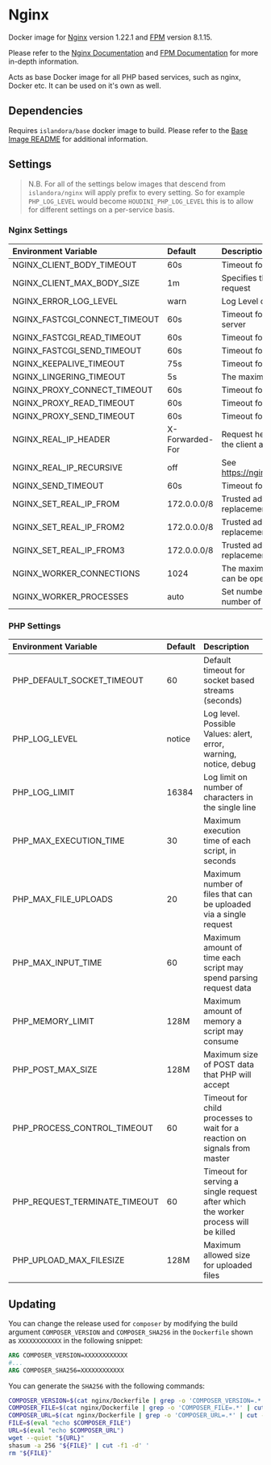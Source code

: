 # Nginx

Docker image for [Nginx] version 1.22.1 and [FPM] version 8.1.15.

Please refer to the [Nginx Documentation] and [FPM Documentation] for more
in-depth information.

Acts as base Docker image for all PHP based services, such as nginx, Docker
etc. It can be used on it's own as well.

## Dependencies

Requires `islandora/base` docker image to build. Please refer to the
[Base Image README](../base/README.md) for additional information.

## Settings

> N.B. For all of the settings below images that descend from
> ``islandora/nginx`` will apply prefix to every setting. So for example
> `PHP_LOG_LEVEL` would become `HOUDINI_PHP_LOG_LEVEL` this is to allow for
> different settings on a per-service basis.

### Nginx Settings

| Environment Variable          | Default         | Description                                                                           |
| :---------------------------- | :-------------- | :------------------------------------------------------------------------------------ |
| NGINX_CLIENT_BODY_TIMEOUT     | 60s             | Timeout for reading client request body                                               |
| NGINX_CLIENT_MAX_BODY_SIZE    | 1m              | Specifies the maximum accepted body size of a client request                          |
| NGINX_ERROR_LOG_LEVEL         | warn            | Log Level of Error log                                                                |
| NGINX_FASTCGI_CONNECT_TIMEOUT | 60s             | Timeout for establishing a connection with a FastCGI server                           |
| NGINX_FASTCGI_READ_TIMEOUT    | 60s             | Timeout for reading a response from the FastCGI server                                |
| NGINX_FASTCGI_SEND_TIMEOUT    | 60s             | Timeout for transmitting a request to the FastCGI server.                             |
| NGINX_KEEPALIVE_TIMEOUT       | 75s             | Timeout for keep-alive connections                                                    |
| NGINX_LINGERING_TIMEOUT       | 5s              | The maximum waiting time for more client data to arrive                               |
| NGINX_PROXY_CONNECT_TIMEOUT   | 60s             | Timeout for establishing a connection with a proxied server                           |
| NGINX_PROXY_READ_TIMEOUT      | 60s             | Timeout for reading a response from the proxied server                                |
| NGINX_PROXY_SEND_TIMEOUT      | 60s             | Timeout for transmitting a request to the proxied server                              |
| NGINX_REAL_IP_HEADER          | X-Forwarded-For | Request header field whose value will be used to replace the client address.          |
| NGINX_REAL_IP_RECURSIVE       | off             | See https://nginx.org/en/docs/http/ngx_http_realip_module.html         |
| NGINX_SEND_TIMEOUT            | 60s             | Timeout for transmitting a response to the client                                     |
| NGINX_SET_REAL_IP_FROM        | 172.0.0.0/8     | Trusted addresses that are known to send correct replacement addresses                |
| NGINX_SET_REAL_IP_FROM2        | 172.0.0.0/8     | Trusted addresses that are known to send correct replacement addresses                |
| NGINX_SET_REAL_IP_FROM3       | 172.0.0.0/8     | Trusted addresses that are known to send correct replacement addresses                |
| NGINX_WORKER_CONNECTIONS      | 1024            | The maximum number of simultaneous connections that can be opened by a worker process |
| NGINX_WORKER_PROCESSES        | auto            | Set number of worker processes automatically based on number of CPU cores             |

### PHP Settings

| Environment Variable          | Default | Description                                                                        |
| :---------------------------- | :------ | :--------------------------------------------------------------------------------- |
| PHP_DEFAULT_SOCKET_TIMEOUT    | 60      | Default timeout for socket based streams (seconds)                                 |
| PHP_LOG_LEVEL                 | notice  | Log level. Possible Values: alert, error, warning, notice, debug                   |
| PHP_LOG_LIMIT                 | 16384   | Log limit on number of characters in the single line                               |
| PHP_MAX_EXECUTION_TIME        | 30      | Maximum execution time of each script, in seconds                                  |
| PHP_MAX_FILE_UPLOADS          | 20      | Maximum number of files that can be uploaded via a single request                  |
| PHP_MAX_INPUT_TIME            | 60      | Maximum amount of time each script may spend parsing request data                  |
| PHP_MEMORY_LIMIT              | 128M    | Maximum amount of memory a script may consume                                      |
| PHP_POST_MAX_SIZE             | 128M    | Maximum size of POST data that PHP will accept                                     |
| PHP_PROCESS_CONTROL_TIMEOUT   | 60      | Timeout for child processes to wait for a reaction on signals from master          |
| PHP_REQUEST_TERMINATE_TIMEOUT | 60      | Timeout for serving a single request after which the worker process will be killed |
| PHP_UPLOAD_MAX_FILESIZE       | 128M    | Maximum allowed size for uploaded files                                            |

## Updating

You can change the release used for `composer` by modifying the build argument
`COMPOSER_VERSION` and `COMPOSER_SHA256` in the `Dockerfile` shown as `XXXXXXXXXXXX` in the
following snippet:

```Dockerfile
ARG COMPOSER_VERSION=XXXXXXXXXXXX
#...
ARG COMPOSER_SHA256=XXXXXXXXXXXX
```

You can generate the `SHA256` with the following commands:

```bash
COMPOSER_VERSION=$(cat nginx/Dockerfile | grep -o 'COMPOSER_VERSION=.*' | cut -f2 -d=)
COMPOSER_FILE=$(cat nginx/Dockerfile | grep -o 'COMPOSER_FILE=.*' | cut -f2 -d=)
COMPOSER_URL=$(cat nginx/Dockerfile | grep -o 'COMPOSER_URL=.*' | cut -f2 -d=)
FILE=$(eval "echo $COMPOSER_FILE")
URL=$(eval "echo $COMPOSER_URL")
wget --quiet "${URL}"
shasum -a 256 "${FILE}" | cut -f1 -d' '
rm "${FILE}"
```

[FPM Documentation]: https://www.php.net/manual/en/install.fpm.configuration.php
[FPM Logging]: https://www.php.net/manual/en/install.fpm.configuration.php
[FPM]: https://www.php.net/manual/en/install.fpm.php
[Nginx Documentation]: https://nginx.org/en/docs/
[Nginx Logging]: https://docs.nginx.com/nginx/admin-guide/monitoring/logging/
[Nginx]: https://www.nginx.com/
